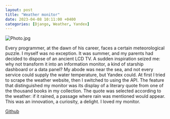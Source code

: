 ```yaml
---
layout: post
title: "Weather monitor"
date: 2023-04-08 10:11:00 +0400
categories: [Django, Weather, Yandex]
---
```


![Photo.jpg](/docs/assets/weather_yand.jpg)

Every programmer, at the dawn of his career, faces a certain meteorological puzzle. I myself was no exception. It was summer, and my parents had decided to dispose of an ancient LCD TV. A sudden inspiration seized me: why not transform it into an information monitor, a kind of starship dashboard or a data panel? My abode was near the sea, and not every service could supply the water temperature, but Yandex could. At first I tried to scrape the weather website, then I switched to using the API. The feature that distinguished my monitor was its display of a literary quote from one of the thousand books in my collection. The quote was selected according to the weather: if it rained, a passage where rain was mentioned would appear. This was an innovation, a curiosity, a delight. I loved my monitor.

[Github](https://github.com/ta0ma0/weather-quote-monitor)
